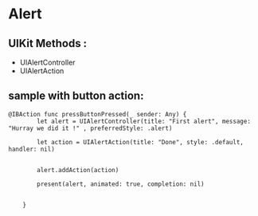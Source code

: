# Alert

## UIKit Methods :  
   - UIAlertController 
   - UIAlertAction 

## sample with button action:
```
@IBAction func pressButtonPressed(_ sender: Any) {
        let alert = UIAlertController(title: "First alert", message: "Hurray we did it !" , preferredStyle: .alert)
        
        let action = UIAlertAction(title: "Done", style: .default, handler: nil)
        
        
        alert.addAction(action)
        
        present(alert, animated: true, completion: nil)
        
        
    }
```   
